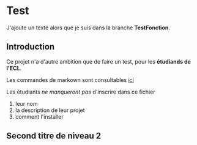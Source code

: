 # Test

J'ajoute un texte alors que je suis dans la branche **TestFonction**.

## Introduction
Ce projet n'a d'autre ambition que de faire un test, pour les **étudiands de l'ECL**.

Les commandes de markown sont consultables [ici](www.google.com)

Les étudiants _ne manqueront pas_ d'inscrire dans ce fichier

1. leur nom
2. la description de leur projet
3. comment l'installer

## Second titre de niveau 2
